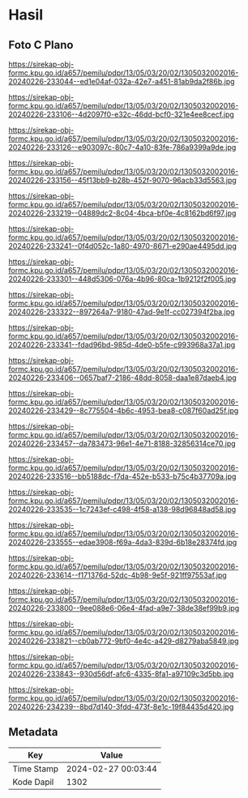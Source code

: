 # Hasil

## Foto C Plano

https://sirekap-obj-formc.kpu.go.id/a657/pemilu/pdpr/13/05/03/20/02/1305032002016-20240226-233044--ed1e04af-032a-42e7-a451-81ab9da2f86b.jpg

https://sirekap-obj-formc.kpu.go.id/a657/pemilu/pdpr/13/05/03/20/02/1305032002016-20240226-233106--4d2097f0-e32c-46dd-bcf0-321e4ee8cecf.jpg

https://sirekap-obj-formc.kpu.go.id/a657/pemilu/pdpr/13/05/03/20/02/1305032002016-20240226-233126--e903097c-80c7-4a10-83fe-786a9399a9de.jpg

https://sirekap-obj-formc.kpu.go.id/a657/pemilu/pdpr/13/05/03/20/02/1305032002016-20240226-233156--45f13bb9-b28b-452f-9070-96acb33d5563.jpg

https://sirekap-obj-formc.kpu.go.id/a657/pemilu/pdpr/13/05/03/20/02/1305032002016-20240226-233219--04889dc2-8c04-4bca-bf0e-4c8162bd6f97.jpg

https://sirekap-obj-formc.kpu.go.id/a657/pemilu/pdpr/13/05/03/20/02/1305032002016-20240226-233241--0f4d052c-1a80-4970-8671-e290ae4495dd.jpg

https://sirekap-obj-formc.kpu.go.id/a657/pemilu/pdpr/13/05/03/20/02/1305032002016-20240226-233301--448d5306-076a-4b96-80ca-1b9212f2f005.jpg

https://sirekap-obj-formc.kpu.go.id/a657/pemilu/pdpr/13/05/03/20/02/1305032002016-20240226-233322--897264a7-9180-47ad-9e1f-cc027394f2ba.jpg

https://sirekap-obj-formc.kpu.go.id/a657/pemilu/pdpr/13/05/03/20/02/1305032002016-20240226-233341--fdad96bd-985d-4de0-b5fe-c993968a37a1.jpg

https://sirekap-obj-formc.kpu.go.id/a657/pemilu/pdpr/13/05/03/20/02/1305032002016-20240226-233406--0657baf7-2186-48dd-8058-daa1e87daeb4.jpg

https://sirekap-obj-formc.kpu.go.id/a657/pemilu/pdpr/13/05/03/20/02/1305032002016-20240226-233429--8c775504-4b6c-4953-bea8-c087f60ad25f.jpg

https://sirekap-obj-formc.kpu.go.id/a657/pemilu/pdpr/13/05/03/20/02/1305032002016-20240226-233457--da783473-96e1-4e71-8188-32856314ce70.jpg

https://sirekap-obj-formc.kpu.go.id/a657/pemilu/pdpr/13/05/03/20/02/1305032002016-20240226-233516--bb5188dc-f7da-452e-b533-b75c4b37709a.jpg

https://sirekap-obj-formc.kpu.go.id/a657/pemilu/pdpr/13/05/03/20/02/1305032002016-20240226-233535--1c7243ef-c498-4f58-a138-98d96848ad58.jpg

https://sirekap-obj-formc.kpu.go.id/a657/pemilu/pdpr/13/05/03/20/02/1305032002016-20240226-233555--edae3908-f69a-4da3-839d-6b18e28374fd.jpg

https://sirekap-obj-formc.kpu.go.id/a657/pemilu/pdpr/13/05/03/20/02/1305032002016-20240226-233614--f171376d-52dc-4b98-9e5f-921ff97553af.jpg

https://sirekap-obj-formc.kpu.go.id/a657/pemilu/pdpr/13/05/03/20/02/1305032002016-20240226-233800--9ee088e6-06e4-4fad-a9e7-38de38ef99b9.jpg

https://sirekap-obj-formc.kpu.go.id/a657/pemilu/pdpr/13/05/03/20/02/1305032002016-20240226-233821--cb0ab772-9bf0-4e4c-a429-d8279aba5849.jpg

https://sirekap-obj-formc.kpu.go.id/a657/pemilu/pdpr/13/05/03/20/02/1305032002016-20240226-233843--930d56df-afc6-4335-8fa1-a97109c3d5bb.jpg

https://sirekap-obj-formc.kpu.go.id/a657/pemilu/pdpr/13/05/03/20/02/1305032002016-20240226-234239--8bd7d140-3fdd-473f-8e1c-19f84435d420.jpg


## Metadata

| Key        | Value               |
| ---------- | ------------------- |
| Time Stamp | 2024-02-27 00:03:44 |
| Kode Dapil | 1302                |



